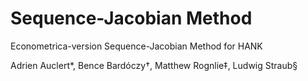 # Sequence-Jacobian Method
Econometrica-version Sequence-Jacobian Method for HANK

Adrien Auclert*, Bence Bardóczy†, Matthew Rognlie‡, Ludwig Straub§
